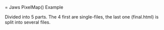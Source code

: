 = Jaws PixelMap() Example

Divided into 5 parts. The 4 first are single-files, the last one (final.html) is split into several files.
